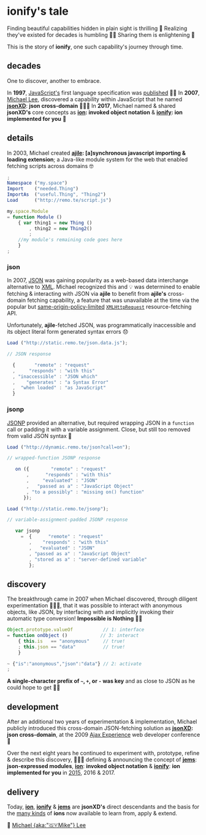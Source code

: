# ionify's tale


Finding beautiful capabilities hidden in plain sight is thrilling 🎉 Realizing they've existed for decades is humbling 🙇🏾 Sharing them is enlightening 🖤

This is the story of **ionify**, one such capability's journey through time.


## decades

One to discover, another to embrace.

In **1997**,
[JavaScript's](https://web.archive.org/web/20070916144913/http://wp.netscape.com/newsref/pr/newsrelease67.html)
first language specification was
[published](http://www.ecma-international.org/publications/files/ECMA-ST-ARCH/ECMA-262,%201st%20edition,%20June%201997.pdf)
👏🏾 In **2007**,
[Michael Lee](https://github.com/iskitz),
discovered a capability within JavaScript that he named
[**jsonXD**](http://www.slideshare.net/iskitz/using-jsonxd-for-crossdomain-json-exchange):
**json cross-domain** 👨🏾‍💻 In **2017**, Michael named & shared **jsonXD's** core concepts as
**[ion](https://github.com/ionify/about/blob/public/ions/ion.md):
invoked object notation** &
**[ionify](https://github.com/ionify/ionify/):
ion implemented for you** 🎉


## details

In 2003, Michael created **[ajile](http://ajile.net): [a]synchronous javascript importing & loading extension**; a Java-like module system for the web that enabled fetching scripts across domains 🤓

```javascript
;
Namespace ("my.space")
Import    ("needed.Thing")
ImportAs  ("useful.Thing", "Thing2")
Load      ("http://remo.te/script.js")

my.space.Module
= function Module ()
    { var thing1 = new Thing ()
        , thing2 = new Thing2()
        ;
    //my module's remaining code goes here
    }
;
```

### json

In 2007, [JSON](https://en.wikipedia.org/wiki/JSON) was gaining popularity as a web-based data interchange alternative to [XML](https://en.wikipedia.org/wiki/XML). Michael recognized this and 💡 was determined to enable fetching & interacting with JSON via **ajile** to benefit from **ajile's** cross-domain fetching capability, a feature that was unavailable at the time via the popular but [same-origin-policy-limited](https://en.wikipedia.org/wiki/Same-origin_policy) [`XMLHttpRequest`](https://en.wikipedia.org/wiki/XMLHttpRequest) resource-fetching API.

Unfortunately, **ajile**-fetched JSON, was programmatically inaccessible and its object literal form generated syntax errors 😞

```javascript
Load ("http://static.remo.te/json.data.js");

// JSON response

  {       "remote" : "request"
  ,     "responds" : "with this"
  , "inaccessible" : "JSON which"
  ,    "generates" : "a Syntax Error"
  ,  "when loaded" : "as JavaScript"
  }
```

### jsonp

[JSONP](https://en.wikipedia.org/wiki/JSONP) provided an alternative, but required wrapping JSON in a `function` call or padding it with a variable assignment. Close, but still too removed from valid JSON syntax 🤔

```javascript
Load ("http://dynamic.remo.te/json?call=on");

// wrapped-function JSONP response

   on ({        "remote" : "request"
       ,      "responds" : "with this"
       ,     "evaluated" : "JSON"
       ,   "passed as a" : "JavaScript Object"
       , "to a possibly" : "missing on() function"
      });

Load ("http://static.remo.te/jsonp");

// variable-assignment-padded JSONP response

   var jsonp
     =  {      "remote" : "request"
        ,    "responds" : "with this"
        ,   "evaluated" : "JSON"
        , "passed as a" : "JavaScript Object"
        , "stored as a" : "server-defined variable"
        };
```

## discovery

The breakthrough came in 2007 when Michael discovered, through diligent experimentation 👨🏾‍💻, that it was possible to interact with anonymous objects, like JSON, by interfacing with and implicitly invoking their automatic type conversion! **Impossible is Nothing** 🙌🏾

```javascript
Object.prototype.valueOf           // 1: interface
= function onObject ()            // 3: interact
    { this.is   == "anonymous"     // true!
    ; this.json == "data"          // true!
    }

~ {"is":"anonymous","json":"data"} // 2: activate
;
```

**A single-character prefix of `~`, `+`, or `-` was key** and as close to JSON as he could hope to get 👌🏾


## development

After an additional two years of experimentation & implementation, Michael
publicly introduced this cross-domain JSON-fetching solution as
**[jsonXD](http://www.slideshare.net/iskitz/using-jsonxd-for-crossdomain-json-exchange):
json cross-domain**, at the 2009
[Ajax Experience](http://web.archive.org/web/20090916010056/http://ajaxexperience.techtarget.com:80/conference/html/speakers.html#MLee)
web developer conference 🎉

Over the next eight years he continued to experiment with, prototype, refine &
describe this discovery, 👨🏾‍💻 defining & announcing the concept of
[**jems**](https://github.com/ionify/jems/blob/public/about/jems.md):
**json-expressed modules**,
[**ion**](https://github.com/ionify/about/blob/public/ions/ion.md):
**invoked object notation** &
[**ionify**](https://github.com/ionify/ionify/blob/public/README.md):
**ion implemented for you** in
[2015](https://github.com/ionify/jems/blob/24ab93d910334e3bbe05b72869cbb4fd81639e10/about/jems.md),
2016 & 2017.


## delivery

Today, **[ion](https://github.com/ionify/about/blob/public/ions/ion.md)**, **[ionify](https://github.com/ionify/ionify/blob/public/README.md)** & **[jems](https://github.com/ionify/jems/blob/public/about/jems.md)** are **jsonXD's** direct descendants and the basis for the [many kinds](ions/ion.kinds.md) of **ions** now available to learn from, apply & extend.

🖤
[Michael {aka:"🇬🇾Mike"} Lee](https://github.com/iskitz)